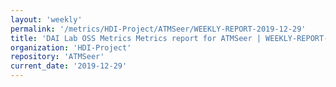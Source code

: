 ```yaml
---
layout: 'weekly'
permalink: '/metrics/HDI-Project/ATMSeer/WEEKLY-REPORT-2019-12-29'
title: 'DAI Lab OSS Metrics Metrics report for ATMSeer | WEEKLY-REPORT-2019-12-29'
organization: 'HDI-Project'
repository: 'ATMSeer'
current_date: '2019-12-29'
---
```

